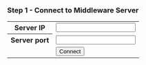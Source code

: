 <div>
    <h3>Step 1 - Connect to Middleware Server</h3>
    <table>
        <tr>
            <th>Server IP</th>
            <td><input name="ip" type="text"/></td>
        </tr>
        <tr>
            <th>Server port</th>
            <td><input name="port" type="text"/></td>
        </tr>
        <tr>
            <td></td>
            <td><button class="connect" onClick="connect()">Connect</button></td>
        </tr>
    </table>
</div>

